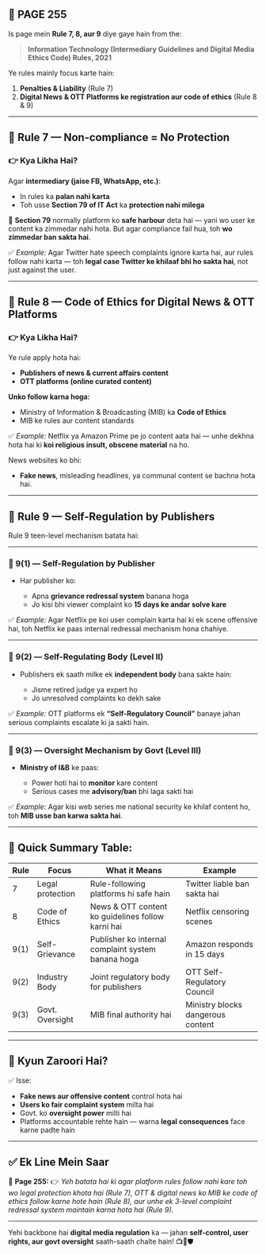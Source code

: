 ## 📄 **PAGE 255**

Is page mein **Rule 7, 8, aur 9** diye gaye hain from the:

> **Information Technology (Intermediary Guidelines and Digital Media Ethics Code) Rules, 2021**

Ye rules mainly focus karte hain:

1. **Penalties & Liability** (Rule 7)
2. **Digital News & OTT Platforms ke registration aur code of ethics** (Rule 8 & 9)

---

## 🔹 **Rule 7 — Non-compliance = No Protection**

### 👉 Kya Likha Hai?

Agar **intermediary (jaise FB, WhatsApp, etc.)**:

* In rules ka **palan nahi karta**
* Toh usse **Section 79 of IT Act** ka **protection nahi milega**

📌 **Section 79** normally platform ko **safe harbour** deta hai — yani wo user ke content ka zimmedar nahi hota. But agar compliance fail hua, toh **wo zimmedar ban sakta hai**.

✅ *Example:*
Agar Twitter hate speech complaints ignore karta hai, aur rules follow nahi karta — toh **legal case Twitter ke khilaaf bhi ho sakta hai**, not just against the user.

---

## 🔹 Rule 8 — Code of Ethics for Digital News & OTT Platforms

### 👉 Kya Likha Hai?

Ye rule apply hota hai:

* **Publishers of news & current affairs content**
* **OTT platforms (online curated content)**

**Unko follow karna hoga:**

* Ministry of Information & Broadcasting (MIB) ka **Code of Ethics**
* MIB ke rules aur content standards

✅ *Example:*
Netflix ya Amazon Prime pe jo content aata hai — unhe dekhna hota hai ki **koi religious insult, obscene material** na ho.

News websites ko bhi:

* **Fake news**, misleading headlines, ya communal content se bachna hota hai.

---

## 🔹 Rule 9 — Self-Regulation by Publishers

Rule 9 teen-level mechanism batata hai:

---

### 🔸 9(1) — **Self-Regulation by Publisher**

* Har publisher ko:

  * Apna **grievance redressal system** banana hoga
  * Jo kisi bhi viewer complaint ko **15 days ke andar solve kare**

✅ *Example:*
Agar Netflix pe koi user complain karta hai ki ek scene offensive hai, toh Netflix ke paas internal redressal mechanism hona chahiye.

---

### 🔸 9(2) — **Self-Regulating Body (Level II)**

* Publishers ek saath milke ek **independent body** bana sakte hain:

  * Jisme retired judge ya expert ho
  * Jo unresolved complaints ko dekh sake

✅ *Example:*
OTT platforms ek **“Self-Regulatory Council”** banaye jahan serious complaints escalate ki ja sakti hain.

---

### 🔸 9(3) — **Oversight Mechanism by Govt (Level III)**

* **Ministry of I\&B** ke paas:

  * Power hoti hai to **monitor** kare content
  * Serious cases me **advisory/ban** bhi laga sakti hai

✅ *Example:*
Agar kisi web series me national security ke khilaf content ho, toh **MIB usse ban karwa sakta hai**.

---

## 🧩 **Quick Summary Table:**

| Rule | Focus            | What it Means                                      | Example                           |
| ---- | ---------------- | -------------------------------------------------- | --------------------------------- |
| 7    | Legal protection | Rule-following platforms hi safe hain              | Twitter liable ban sakta hai      |
| 8    | Code of Ethics   | News & OTT content ko guidelines follow karni hai  | Netflix censoring scenes          |
| 9(1) | Self-Grievance   | Publisher ko internal complaint system banana hoga | Amazon responds in 15 days        |
| 9(2) | Industry Body    | Joint regulatory body for publishers               | OTT Self-Regulatory Council       |
| 9(3) | Govt. Oversight  | MIB final authority hai                            | Ministry blocks dangerous content |

---

## 🔹 **Kyun Zaroori Hai?**

✅ Isse:

* **Fake news aur offensive content** control hota hai
* **Users ko fair complaint system** milta hai
* Govt. ko **oversight power** milti hai
* Platforms accountable rehte hain — warna **legal consequences** face karne padte hain

---

## ✅ **Ek Line Mein Saar**

📌 **Page 255:**
👉 *Yeh batata hai ki agar platform rules follow nahi kare toh wo legal protection khota hai (Rule 7), OTT & digital news ko MIB ke code of ethics follow karne hote hain (Rule 8), aur unhe ek 3-level complaint redressal system maintain karna hota hai (Rule 9).*

---

Yehi backbone hai **digital media regulation** ka — jahan **self-control, user rights, aur govt oversight** saath-saath chalte hain! 📺📰🛡️

